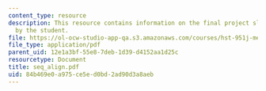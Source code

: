 ```yaml
---
content_type: resource
description: This resource contains information on the final project slides created
  by the student.
file: https://ol-ocw-studio-app-qa.s3.amazonaws.com/courses/hst-951j-medical-decision-support-fall-2005/84b469e0a975ce5ed0bd2ad90d3a8aeb_seq_align.pdf
file_type: application/pdf
parent_uid: 12e1a3bf-55e8-7deb-1d39-d4152aa1d25c
resourcetype: Document
title: seq_align.pdf
uid: 84b469e0-a975-ce5e-d0bd-2ad90d3a8aeb
---
```

